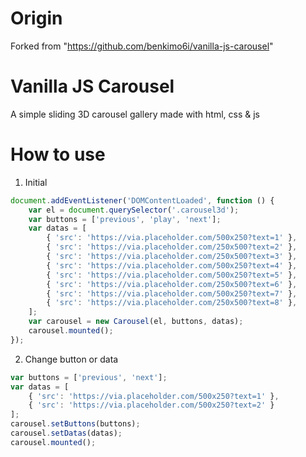 # Origin
Forked from "https://github.com/benkimo6i/vanilla-js-carousel"


# Vanilla JS Carousel
A simple sliding 3D carousel gallery made with html, css & js


# How to use

1. Initial
```javascript
document.addEventListener('DOMContentLoaded', function () {
    var el = document.querySelector('.carousel3d');
    var buttons = ['previous', 'play', 'next'];
    var datas = [
        { 'src': 'https://via.placeholder.com/500x250?text=1' },
        { 'src': 'https://via.placeholder.com/250x500?text=2' },
        { 'src': 'https://via.placeholder.com/250x500?text=3' },
        { 'src': 'https://via.placeholder.com/500x250?text=4' },
        { 'src': 'https://via.placeholder.com/500x250?text=5' },
        { 'src': 'https://via.placeholder.com/250x500?text=6' },
        { 'src': 'https://via.placeholder.com/500x250?text=7' },
        { 'src': 'https://via.placeholder.com/250x500?text=8' },
    ];
    var carousel = new Carousel(el, buttons, datas);
    carousel.mounted();
});
```

2. Change button or data
```javascript
var buttons = ['previous', 'next'];
var datas = [
    { 'src': 'https://via.placeholder.com/500x250?text=1' },
    { 'src': 'https://via.placeholder.com/500x250?text=2' }
];
carousel.setButtons(buttons);
carousel.setDatas(datas);
carousel.mounted();
```
